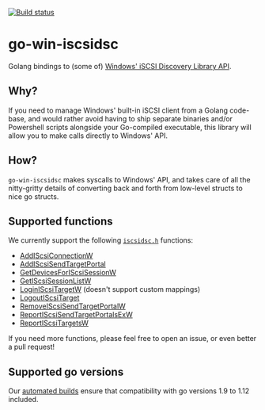 [![Build status](https://ci.appveyor.com/api/projects/status/github/wk8/go-win-iscsidsc?branch=master&svg=true)](https://ci.appveyor.com/project/wk8/go-win-iscsidsc/branch/master)

# go-win-iscsidsc

Golang bindings to (some of) [Windows' iSCSI Discovery Library API](https://docs.microsoft.com/en-us/windows/desktop/api/_iscsidisc/).

## Why?

If you need to manage Windows' built-in iSCSI client from a Golang code-base, and would rather avoid having to ship separate binaries and/or Powershell scripts alongside your Go-compiled executable, this library will allow you to make calls directly to Windows' API.

## How?

`go-win-iscsidsc` makes syscalls to Windows' API, and takes care of all the nitty-gritty details of converting back and forth from low-level structs to nice go structs.

## Supported functions

We currently support the following [`iscsidsc.h`](https://docs.microsoft.com/en-us/windows/win32/api/iscsidsc/) functions:

* [AddIScsiConnectionW](https://docs.microsoft.com/en-us/windows/win32/api/iscsidsc/nf-iscsidsc-addiscsiconnectionw)
* [AddIScsiSendTargetPortal](https://docs.microsoft.com/en-us/windows/win32/api/iscsidsc/nf-iscsidsc-addiscsisendtargetportalw)
* [GetDevicesForIScsiSessionW](https://docs.microsoft.com/en-us/windows/win32/api/iscsidsc/nf-iscsidsc-getdevicesforiscsisessionw)
* [GetIScsiSessionListW](https://docs.microsoft.com/en-us/windows/win32/api/iscsidsc/nf-iscsidsc-getiscsisessionlistw)
* [LoginIScsiTargetW](https://docs.microsoft.com/en-us/windows/win32/api/iscsidsc/nf-iscsidsc-loginiscsitargetw) (doesn't support custom mappings)
* [LogoutIScsiTarget](https://docs.microsoft.com/en-us/windows/win32/api/iscsidsc/nf-iscsidsc-logoutiscsitarget)
* [RemoveIScsiSendTargetPortalW](https://docs.microsoft.com/en-us/windows/win32/api/iscsidsc/nf-iscsidsc-removeiscsisendtargetportalw)
* [ReportIScsiSendTargetPortalsExW](https://docs.microsoft.com/en-us/windows/win32/api/iscsidsc/nf-iscsidsc-reportiscsisendtargetportalsexw)
* [ReportIScsiTargetsW](https://docs.microsoft.com/en-us/windows/win32/api/iscsidsc/nf-iscsidsc-reportiscsitargetsw)

If you need more functions, please feel free to open an issue, or even better a pull request!

## Supported go versions

Our [automated builds](https://ci.appveyor.com/project/wk8/go-win-iscsidsc/branch/master) ensure that compatibility with go versions 1.9 to 1.12 included.
